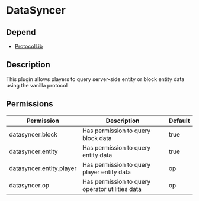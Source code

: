 # DataSyncer

## Depend

- [ProtocolLib](https://www.spigotmc.org/resources/protocollib.1997/)

## Description
This plugin allows players to query server-side entity or block entity data using the vanilla protocol

## Permissions
| Permission               | Description | Default |
|--------------------------| --- |---------|
| datasyncer.block         | Has permission to query block data | true    |
| datasyncer.entity        | Has permission to query entity data | true    |
| datasyncer.entity.player | Has permission to query player entity data | op      |
| datasyncer.op            | Has permission to query operator utilities data | op      |